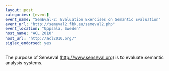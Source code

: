 ```yaml
---
layout: post
categories: [event]
event_name: "SemEval-2: Evaluation Exercises on Semantic Evaluation"
event_url: "http://semeval2.fbk.eu/semeval2.php"
event_location: "Uppsala, Sweden"
host_name: "ACL 2010"
host_url: "http://acl2010.org/"
siglex_endorsed: yes
---
```

The purpose of Senseval (<http://www.senseval.org>) is to evaluate semantic analysis systems.